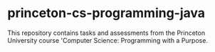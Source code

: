 # princeton-cs-programming-java
This repository contains tasks and assessments from the Princeton University course 'Computer Science: Programming with a Purpose.
